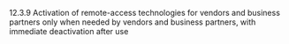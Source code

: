 12.3.9 Activation of remote-access 
technologies for vendors and business 
partners only when needed by vendors and 
business partners, with immediate 
deactivation after use 


